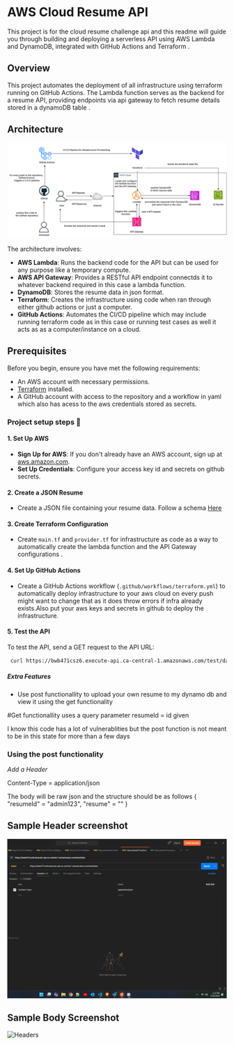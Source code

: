 # AWS Cloud Resume API

This project is for the cloud resume challenge api and this readme  will guide you through building and deploying a serverless API using AWS Lambda and DynamoDB, integrated with GitHub Actions and Terraform .


## Overview

This project automates the deployment of all infrastructure using terraform running on GitHub Actions. The Lambda function serves as the backend for a resume API, providing endpoints via api gateway to fetch resume details stored in a dynamoDB table .

## Architecture

![Architecture Diagram](./diagram.png)

The architecture involves:

- **AWS Lambda**: Runs the backend code for the API but can be used for any purpose like a temporary compute.
- **AWS API Gateway**: Provides a RESTful API endpoint connectds it to whatever backend required in this case a lambda function.
- **DynamoDB**: Stores the resume data in json format.
- **Terraform**: Creates the infrastructure using code when ran through either github actions or just a computer.
- **GitHub Actions**: Automates the CI/CD pipeline which may include running terraform code as in this case or running test cases as well it acts as as a computer/instance on a cloud.

## Prerequisites

Before you begin, ensure you have met the following requirements:

- An AWS account with necessary permissions.
- [Terraform](https://www.terraform.io/downloads.html) installed.
- A GitHub account with access to the repository and a workflow in yaml which also has acess to the aws credentials stored as secrets.


### Project setup steps 🚀

#### 1. Set Up AWS

- **Sign Up for AWS**: If you don't already have an AWS account, sign up at [aws.amazon.com](https://aws.amazon.com/).
- **Set Up Credentials**: Configure your access key id and secrets on github secrets.

#### 2. Create a JSON Resume

- Create a JSON file containing your resume data. Follow a schema [Here](https://jsonresume.org/schema)

#### 3. Create Terraform Configuration

- Create `main.tf` and `provider.tf` for infrastructure as code as a way to automatically create the lambda function and the API Gateway configurations .

#### 4. Set Up GitHub Actions

- Create a GitHub Actions workflow (`.github/workflows/terraform.yml`) to automatically deploy infrastructure to your aws cloud on every push might want to change that as it does throw errors if infra already exists.Also put your aws keys and secrets in github to deploy the infrastructure.

#### 5. Test the API


To test the API, send a GET request to the API URL:
``` bash
 curl https://bwb471csz6.execute-api.ca-central-1.amazonaws.com/test/data?resumeId=RaunakBhargava 

 ```


##### Extra Features 

- Use post functionallity to upload your own resume to my dynamo db and view it using the get functionality 

#Get functionallity uses a query parameter
resumeId = id given 

I know this code has a lot of vulnerablities but the post function is not meant to be in this state for more than a few days 

### Using the post functionality 

_Add a Header_ 

Content-Type = application/json

The body will be raw json and the structure should be as follows 
{
    "resumeId" = "admin123",
    "resume" = ""
}

## Sample Header screenshot 

![Headers](./headers_psot_request.png)

## Sample Body Screenshot 

![Headers](./post_sccreenshot_body.png)
